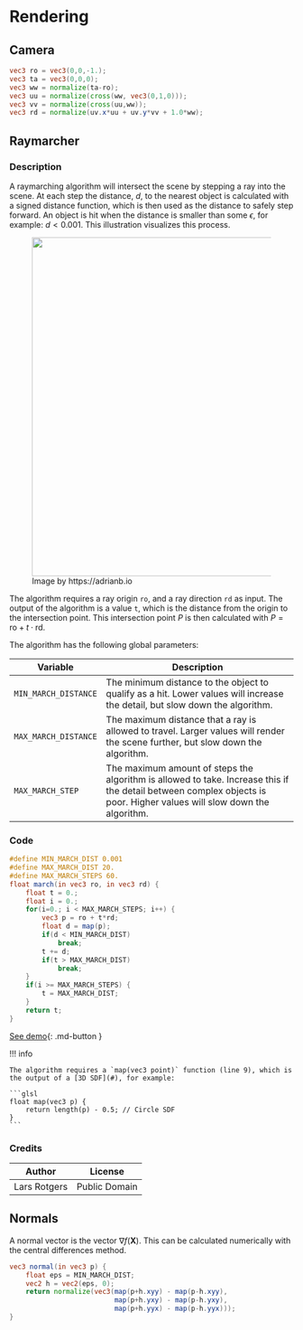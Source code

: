 # Rendering

## Camera

```glsl
vec3 ro = vec3(0,0,-1.);
vec3 ta = vec3(0,0,0);
vec3 ww = normalize(ta-ro);
vec3 uu = normalize(cross(ww, vec3(0,1,0)));
vec3 vv = normalize(cross(uu,ww));
vec3 rd = normalize(uv.x*uu + uv.y*vv + 1.0*ww);
```

## Raymarcher

### Description

A raymarching algorithm will intersect the scene by stepping a ray into the scene. 
At each step the distance, $d$, to the nearest object is calculated with a signed distance function, which is then used as the distance to safely step forward. 
An object is hit when the distance is smaller than some $\epsilon$, for example: $d < 0.001$. 
This illustration visualizes this process.

<figure>
  <img src="https://adrianb.io/img/2016-10-01-raymarching/figure3.png" width="600" />
  <figcaption>Image by https://adrianb.io</figcaption>
</figure>

The algorithm requires a ray origin `ro`, and a ray direction `rd` as input.
The output of the algorithm is a value `t`, which is the distance from the origin to the intersection point.
This intersection point $P$ is then calculated with $P = \textrm{ro} + t\cdot \textrm{rd}.$ 

The algorithm has the following global parameters:

|Variable|Description|
|--|--|
|`MIN_MARCH_DISTANCE`|The minimum distance to the object to qualify as a hit. Lower values will increase the detail, but slow down the algorithm.|
|`MAX_MARCH_DISTANCE`|The maximum distance that a ray is allowed to travel. Larger values will render the scene further, but slow down the algorithm.|
|`MAX_MARCH_STEP`|The maximum amount of steps the algorithm is allowed to take. Increase this if the detail between complex objects is poor. Higher values will slow down the algorithm.|

### Code

```glsl
#define MIN_MARCH_DIST 0.001
#define MAX_MARCH_DIST 20.
#define MAX_MARCH_STEPS 60.
float march(in vec3 ro, in vec3 rd) {
    float t = 0.;
    float i = 0.;
    for(i=0.; i < MAX_MARCH_STEPS; i++) {
        vec3 p = ro + t*rd;
        float d = map(p);
        if(d < MIN_MARCH_DIST)
            break;
        t += d;
        if(t > MAX_MARCH_DIST)
            break;
    }
    if(i >= MAX_MARCH_STEPS) {
        t = MAX_MARCH_DIST;
    }
    return t;
}
```

[See demo](https://www.shadertoy.com/view/3tyyWm){: .md-button }

!!! info

    The algorithm requires a `map(vec3 point)` function (line 9), which is the output of a [3D SDF](#), for example:

    ```glsl
    float map(vec3 p) {
        return length(p) - 0.5; // Circle SDF
    }
    ```

### Credits

|Author|License|
|--|--|
|Lars Rotgers|Public Domain|

## Normals

A normal vector is the vector $\nabla f(\mathbf{X})$. 
This can be calculated numerically with the central differences method.

```glsl
vec3 normal(in vec3 p) {
    float eps = MIN_MARCH_DIST;
    vec2 h = vec2(eps, 0);
    return normalize(vec3(map(p+h.xyy) - map(p-h.xyy),
                          map(p+h.yxy) - map(p-h.yxy),
                          map(p+h.yyx) - map(p-h.yyx)));
}
```
